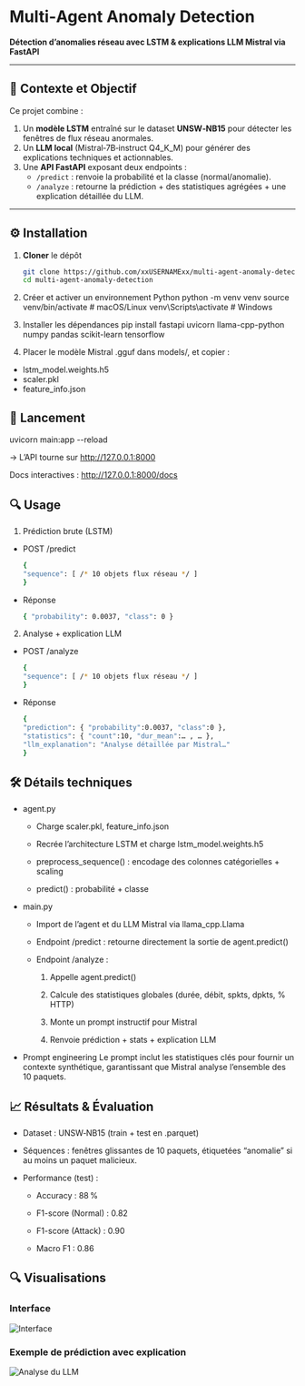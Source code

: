 # Multi‑Agent Anomaly Detection

**Détection d’anomalies réseau avec LSTM & explications LLM Mistral via FastAPI**

---

## 🎯 Contexte et Objectif

Ce projet combine :
1. Un **modèle LSTM** entraîné sur le dataset **UNSW‑NB15** pour détecter les fenêtres de flux réseau anormales.
2. Un **LLM local** (Mistral‑7B‑instruct Q4_K_M) pour générer des explications techniques et actionnables.
3. Une **API FastAPI** exposant deux endpoints :
   - `/predict` : renvoie la probabilité et la classe (normal/anomalie).  
   - `/analyze` : retourne la prédiction + des statistiques agrégées + une explication détaillée du LLM.

---


## ⚙️ Installation

1. **Cloner** le dépôt  
   ```bash
   git clone https://github.com/xxUSERNAMExx/multi-agent-anomaly-detection.git
   cd multi-agent-anomaly-detection

2. Créer et activer un environnement Python
python -m venv venv
source venv/bin/activate   # macOS/Linux
venv\Scripts\activate      # Windows

3. Installer les dépendances
pip install fastapi uvicorn llama-cpp-python numpy pandas scikit-learn tensorflow

4. Placer le modèle Mistral .gguf dans models/, et copier :
- lstm_model.weights.h5
- scaler.pkl
- feature_info.json


## 🚀 Lancement
uvicorn main:app --reload

→ L’API tourne sur http://127.0.0.1:8000

Docs interactives : http://127.0.0.1:8000/docs

## 🔍 Usage
1) Prédiction brute (LSTM)
- POST /predict
   ```bash
   {
  "sequence": [ /* 10 objets flux réseau */ ]
   }
- Réponse
   ```bash
  { "probability": 0.0037, "class": 0 }

2) Analyse + explication LLM
- POST /analyze
   ```bash
   {
  "sequence": [ /* 10 objets flux réseau */ ]
   }
- Réponse
   ```bash
   {
  "prediction": { "probability":0.0037, "class":0 },
  "statistics": { "count":10, "dur_mean":… , … },
  "llm_explanation": "Analyse détaillée par Mistral…"
   }

## 🛠️ Détails techniques
- agent.py

   - Charge scaler.pkl, feature_info.json

   - Recrée l’architecture LSTM et charge lstm_model.weights.h5

   - preprocess_sequence() : encodage des colonnes catégorielles + scaling

   - predict() : probabilité + classe

- main.py

   - Import de l’agent et du LLM Mistral via llama_cpp.Llama

   - Endpoint /predict : retourne directement la sortie de agent.predict()

   - Endpoint /analyze :

      1. Appelle agent.predict()

      2. Calcule des statistiques globales (durée, débit, spkts, dpkts, % HTTP)

      3. Monte un prompt instructif pour Mistral

      4. Renvoie prédiction + stats + explication LLM

- Prompt engineering
Le prompt inclut les statistiques clés pour fournir un contexte synthétique, garantissant que Mistral analyse l’ensemble des 10 paquets.

## 📈 Résultats & Évaluation
- Dataset : UNSW‑NB15 (train + test en .parquet)

- Séquences : fenêtres glissantes de 10 paquets, étiquetées “anomalie” si au moins un paquet malicieux.

- Performance (test) :

   - Accuracy : 88 %

   - F1-score (Normal) : 0.82

   - F1-score (Attack) : 0.90

   - Macro F1 : 0.86


## 🔍 Visualisations

### Interface
![Interface](capture1.PNG)

### Exemple de prédiction avec explication
![Analyse du LLM](capture2.PNG)

